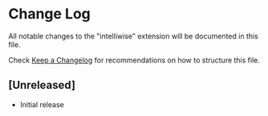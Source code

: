 # Change Log

All notable changes to the "intelliwise" extension will be documented in this file.

Check [Keep a Changelog](http://keepachangelog.com/) for recommendations on how to structure this file.

## [Unreleased]

- Initial release